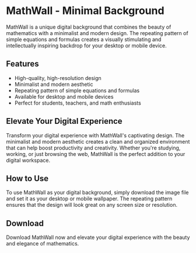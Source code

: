 <!--font:Montserrat-->

# MathWall - Minimal Background

MathWall is a unique digital background that combines the beauty of mathematics with a minimalist and modern design. The repeating pattern of simple equations and formulas creates a visually stimulating and intellectually inspiring backdrop for your desktop or mobile device.

## Features

- High-quality, high-resolution design
- Minimalist and modern aesthetic
- Repeating pattern of simple equations and formulas
- Available for desktop and mobile devices
- Perfect for students, teachers, and math enthusiasts

## Elevate Your Digital Experience

Transform your digital experience with MathWall's captivating design. The minimalist and modern aesthetic creates a clean and organized environment that can help boost productivity and creativity. Whether you're studying, working, or just browsing the web, MathWall is the perfect addition to your digital workspace.

## How to Use

To use MathWall as your digital background, simply download the image file and set it as your desktop or mobile wallpaper. The repeating pattern ensures that the design will look great on any screen size or resolution.

## Download

Download MathWall now and elevate your digital experience with the beauty and elegance of mathematics.

<!--

Write me markdown content of website with wallpaper:

"A wallpaper featuring a repeating pattern of simple equations and formulas, arranged in a minimalist and modern design."

The header of the page should not be copy of the text but rather a real content of the website which is using this wallpaper.


---


# MathWall - Minimalist Math Wallpaper

MathWall is a unique wallpaper featuring a repeating pattern of simple equations and formulas, arranged in a minimalist and modern design. This wallpaper is perfect for anyone who loves math or wants to add a touch of intellectual flair to their desktop or mobile device.

## Features

- High-quality, high-resolution wallpaper
- Minimalist and modern design
- Repeating pattern of simple equations and formulas
- Available for desktop and mobile devices
- Perfect for students, teachers, and math enthusiasts

## How to Use

To use MathWall as your wallpaper, simply download the image file and set it as your desktop or mobile wallpaper. The repeating pattern ensures that the wallpaper will look great on any screen size or resolution.

## Download

Download MathWall now and add some mathematical inspiration to your digital workspace!


---


Heading should not include word "wallpaper". The website should not be about the wallpaper itself, wallpaper is just a related background, rewrite whole content.


---


# MathWall - Minimalist Math-inspired Digital Workspace

MathWall is a unique digital workspace design inspired by the beauty and elegance of mathematics. The minimalist and modern design features a repeating pattern of simple equations and formulas, creating a visually stimulating and intellectually inspiring backdrop for your desktop or mobile device.

## Features

- High-quality, high-resolution design
- Minimalist and modern aesthetic
- Repeating pattern of simple equations and formulas
- Available for desktop and mobile devices
- Perfect for students, teachers, and math enthusiasts

## Enhance Your Digital Workspace

Transform your digital workspace with MathWall's captivating design. The repeating pattern of equations and formulas creates a stimulating visual environment that can help boost productivity and creativity. Whether you're a student, teacher, or just someone who loves math, MathWall is the perfect addition to your digital workspace.

## How to Use

To use MathWall as your digital workspace background, simply download the image file and set it as your desktop or mobile wallpaper. The repeating pattern ensures that the design will look great on any screen size or resolution.

## Download

Download MathWall now and enhance your digital workspace with the beauty and elegance of mathematics.


---


Heading is too long, rewrite whole content.


---


# MathWall - A Minimalist and Modern Digital Workspace Background

MathWall is a unique digital workspace background inspired by the elegance of mathematics. The design features a repeating pattern of simple equations and formulas, creating a visually stimulating and intellectually inspiring backdrop for your desktop or mobile device.

## Features

- High-quality, high-resolution design
- Minimalist and modern aesthetic
- Repeating pattern of simple equations and formulas
- Available for desktop and mobile devices
- Perfect for students, teachers, and math enthusiasts

## Enhance Your Digital Workspace

Transform your digital workspace with MathWall's captivating design. The minimalist and modern aesthetic creates a clean and organized environment that can help boost productivity and creativity. Whether you're studying, working, or just browsing the web, MathWall is the perfect addition to your digital workspace.

## How to Use

To use MathWall as your digital workspace background, simply download the image file and set it as your desktop or mobile wallpaper. The repeating pattern ensures that the design will look great on any screen size or resolution.

## Download

Download MathWall now and enhance your digital workspace with the beauty and elegance of mathematics.


---


Heading is too long, rewrite whole content.


---


# MathWall - A Minimalist and Modern Digital Background for Math Enthusiasts

MathWall is a unique digital background that combines the beauty of mathematics with a minimalist and modern design. The repeating pattern of simple equations and formulas creates a visually stimulating and intellectually inspiring backdrop for your desktop or mobile device.

## Features

- High-quality, high-resolution design
- Minimalist and modern aesthetic
- Repeating pattern of simple equations and formulas
- Available for desktop and mobile devices
- Perfect for students, teachers, and math enthusiasts

## Elevate Your Digital Experience

Transform your digital experience with MathWall's captivating design. The minimalist and modern aesthetic creates a clean and organized environment that can help boost productivity and creativity. Whether you're studying, working, or just browsing the web, MathWall is the perfect addition to your digital workspace.

## How to Use

To use MathWall as your digital background, simply download the image file and set it as your desktop or mobile wallpaper. The repeating pattern ensures that the design will look great on any screen size or resolution.

## Download

Download MathWall now and elevate your digital experience with the beauty and elegance of mathematics.


---


Write me a Google font which is best fitting for the website.

Pick from the list:
- Lato
- Great Vibes
- Barlow Condensed
- Futura
- Orbitron
- Open Sans
- Inter
- Playfair Display
- Montserrat
- Exo 2
- Alegreya
- Roboto
- Raleway
- Dancing Script
- IBM Plex Sans
- Lobster
- Poppins


Write just the font name nothing else.


---


I recommend using the "Montserrat" font for the website.

-->
